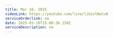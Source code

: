 ```yaml
---
title: Mar 16, 2025
videoLink: https://youtube.com/live/liUzvlNoCu8
serviceOrderlink: na
date: 2025-03-16T15:08:26.158Z
serviceDescription: n﻿a
---
```


